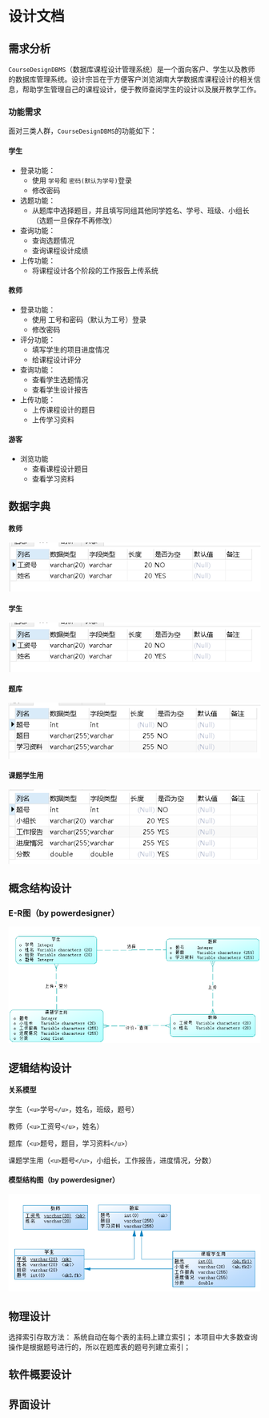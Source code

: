 # 设计文档

## 需求分析

`CourseDesignDBMS`（数据库课程设计管理系统）是一个面向客户、学生以及教师的数据库管理系统。设计宗旨在于方便客户浏览湖南大学数据库课程设计的相关信息，帮助学生管理自己的课程设计，便于教师查阅学生的设计以及展开教学工作。

### 功能需求

面对三类人群，`CourseDesignDBMS`的功能如下：

#### 学生

- 登录功能：
  - 使用 `学号`和 `密码(默认为学号)`登录
  - 修改密码
- 选题功能：
  - 从题库中选择题目，并且填写同组其他同学姓名、学号、班级、小组长（选题一旦保存不再修改）
- 查询功能：
  - 查询选题情况
  - 查询课程设计成绩
- 上传功能：
  - 将课程设计各个阶段的工作报告上传系统

#### 教师

- 登录功能：
  - 使用 工号和密码（默认为工号）登录
  - 修改密码
- 评分功能：
  - 填写学生的项目进度情况
  - 给课程设计评分
- 查询功能：
  - 查看学生选题情况
  - 查看学生设计报告
- 上传功能：
  - 上传课程设计的题目
  - 上传学习资料

#### 游客

- 浏览功能
  - 查看课程设计题目
  - 查看学习资料

## 数据字典

#### 教师

![img.png](image/img.png)

#### 学生

![image/img1.png](image/img.png)

#### 题库

![img_1.png](image/img_1.png)

#### 课题学生用

![img_2.png](image/img_2.png)

## 概念结构设计

### E-R图（by powerdesigner）

![img_4.png](image/img_4.png)

## 逻辑结构设计

#### 关系模型

学生（`<u>`学号`</u>`，姓名，班级，题号）

教师（`<u>`工资号`</u>`，姓名）

题库（`<u>`题号，题目，学习资料`</u>`）

课题学生用（`<u>`题号`</u>`，小组长，工作报告，进度情况，分数）

#### 模型结构图（by powerdesigner）

![img_3.png](image/img_3.png)

## 物理设计

选择索引存取方法：
系统自动在每个表的主码上建立索引；
本项目中大多数查询操作是根据题号进行的，所以在题库表的题号列建立索引；

## 软件概要设计

## 界面设计
